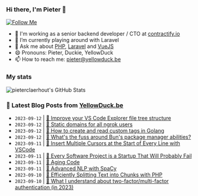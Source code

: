 ### Hi there, I'm Pieter 👋  
[![Follow Me](https://img.shields.io/github/followers/pieterclaerhout?label=Follow&style=social)](https://github.com/pieterclaerhout)

- 🏢 I'm working as a senior backend developer / CTO at [contractify.io](https://contractify.io)
- 🌱 I’m currently playing around with Laravel
- 💬 Ask me about [PHP](https://php.net), [Laravel](http://laravel.com) and [VueJS](https://vuejs.org)
- 😄 Pronouns: Pieter, Duckie, YellowDuck
- 📫 How to reach me: pieter@yellowduck.be

### My stats

![pieterclaerhout's GitHub Stats](https://github-readme-stats.vercel.app/api?username=pieterclaerhout&show_icons=true&count_private=true&line_height=40)

### 📩 Latest Blog Posts from [YellowDuck.be](https://www.yellowduck.be/)
<!-- BLOG-POST-LIST:START -->
- `2023-09-12` | [🐥 Improve your VS Code Explorer file tree structure](https://www.yellowduck.be/posts/improve-your-vs-code-explorer-file-tree-structure)  
- `2023-09-12` | [🔗 Static domains for all ngrok users](https://www.yellowduck.be/posts/static-domains-for-all-ngrok-users)  
- `2023-09-12` | [🔗 How to create and read custom tags in Golang](https://www.yellowduck.be/posts/how-to-create-and-read-custom-tags-in-golang)  
- `2023-09-12` | [🔗 What&#39;s the fuss around Bun&#39;s package manager abilities?](https://www.yellowduck.be/posts/whats-the-fuss-around-buns-package-manager-abilities)  
- `2023-09-11` | [🐥 Insert Multiple Cursors at the Start of Every Line with VSCode](https://www.yellowduck.be/posts/insert-multiple-cursors-at-the-start-of-every-line-with-vscode)  
- `2023-09-11` | [🔗 Every Software Project is a Startup That Will Probably Fail](https://www.yellowduck.be/posts/every-software-project-is-a-startup-that-will-probably-fail)  
- `2023-09-11` | [🔗 Aging Code](https://www.yellowduck.be/posts/aging-code)  
- `2023-09-11` | [🔗 Advanced NLP with SpaCy](https://www.yellowduck.be/posts/advanced-nlp-with-spacy-hacker-news)  
- `2023-09-10` | [🐥 Efficiently Splitting Text into Chunks with PHP](https://www.yellowduck.be/posts/efficiently-splitting-text-into-chunks-with-php)  
- `2023-09-10` | [🔗 What I understand about two-factor/multi-factor authentication &lpar;in 2023&rpar;](https://www.yellowduck.be/posts/mfabasicoptionsin2023)  

<!-- BLOG-POST-LIST:END -->
